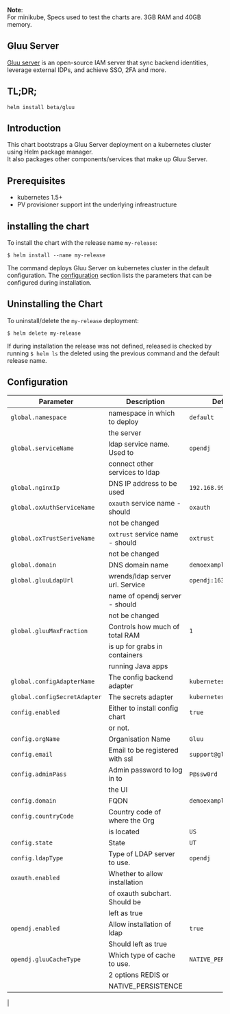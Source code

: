 **Note**:  
For minikube, Specs used to test the charts are. 3GB RAM and 40GB memory.

## Gluu Server

[Gluu server](https://www.google.com) is an open-source IAM server that sync backend identities, leverage external IDPs, and achieve SSO, 2FA and more.

## TL;DR;

`helm install beta/gluu`

## Introduction

This chart bootstraps a Gluu Server deployment on a kubernetes cluster using Helm package manager.  
It also packages other components/services that make up Gluu Server.

## Prerequisites

- kubernetes 1.5+ 
- PV provisioner support int the underlying infreastructure

## installing the chart

To install the chart with the release name `my-release`:

`$ helm install --name my-release`

The command deploys Gluu Server on kubernetes cluster in the default configuration. The [configuration](https://github.com/mirr_254/gluu-server-helm/tree/medit-charts#configuration) section lists the parameters that can be configured during installation.

## Uninstalling the Chart

To uninstall/delete the `my-release` deployment:

`$ helm delete my-release`

If during installation the release was not defined, released is checked by running `$ helm ls` the deleted using the previous command and the default release name.

## Configuration

|       Parameter              |      Description               |Default                             |
|------------------------------|--------------------------------|------------------------------------|
| `global.namespace`           | namespace in which to deploy   | `default`                          |
|                              | the server                     |                                    |
| `global.serviceName`         | ldap service name. Used to     | `opendj`                           |
|                              | connect other services to ldap |                                    |
| `global.nginxIp`             | DNS IP address to be used      | `192.168.99.100`                   |
| `global.oxAuthServiceName`   | `oxauth` service name - should |  `oxauth`                          |
|                              | not be changed                 |                                    |
|`global.oxTrustSeriveName`    | `oxtrust` service name - should| `oxtrust`                          |
|                              | not be changed                 |                                    |
| `global.domain`              | DNS domain name                | `demoexample.gluu.org`             |
| `global.gluuLdapUrl`         | wrends/ldap server url. Service|  `opendj:1636`                     |
|                              | name of opendj server - should |                                    |
|                              | not be changed                 |                                    |
| `global.gluuMaxFraction`     | Controls how much of total RAM |  `1`                               |
|                              | is up for grabs in containers  |                                    |
|                              | running Java apps              |                                    |
| `global.configAdapterName`   | The config backend adapter     | `kubernetes`                       |
| `global.configSecretAdapter` | The secrets adapter            | `kubernetes`                       |
| `config.enabled`             | Either to install config chart | `true`                             |
|                              | or not.                        |                                    |
| `config.orgName`             | Organisation Name              | `Gluu`                             |
| `config.email`               | Email to be registered with ssl| `support@gluu.org`                 |
| `config.adminPass`           | Admin password to log in to    | `P@ssw0rd`                         |
|                              | the UI                         |                                    |
| `config.domain`              | FQDN                           | `demoexample.gluu.org`             |
| `config.countryCode`         | Country code of where the Org  |                                    |
|                              | is located                     | `US`                               |
| `config.state`               | State                          | `UT`                               |
| `config.ldapType`            | Type of LDAP server to use.    | `opendj`                           |
| `oxauth.enabled`             | Whether to allow installation  |                                    |
|                              | of oxauth subchart. Should be  |                                    |
|                              | left as true                   |                                    |
| `opendj.enabled`             | Allow installation of ldap     | `true`                             |
|                              | Should left as true            |                                    |
| `opendj.gluuCacheType`       | Which type of cache to use.    |  `NATIVE_PERSISTENCE`              |
|                              | 2 options REDIS or             |                                    |
|                              | NATIVE_PERSISTENCE             |                                    |
|